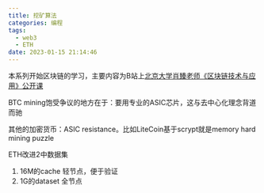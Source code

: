 ```yaml
---
title: 挖矿算法
categories: 编程
tags:
  - web3
  - ETH
date: 2023-01-15 21:14:46
---
```


本系列开始区块链的学习，主要内容为B站上[北京大学肖臻老师《区块链技术与应用》公开课](https://www.bilibili.com/video/BV1Vt411X7JF?p=1&vd_source=22653c02dfbe0c9c7bb4a200eb87fe4e)

BTC mining饱受争议的地方在于：要用专业的ASIC芯片，这与去中心化理念背道而驰

其他的加密货币：ASIC resistance。比如LiteCoin基于scrypt就是memory hard mining puzzle

ETH改进2中数据集
1. 16M的cache 轻节点，便于验证
2. 1G的dataset 全节点

